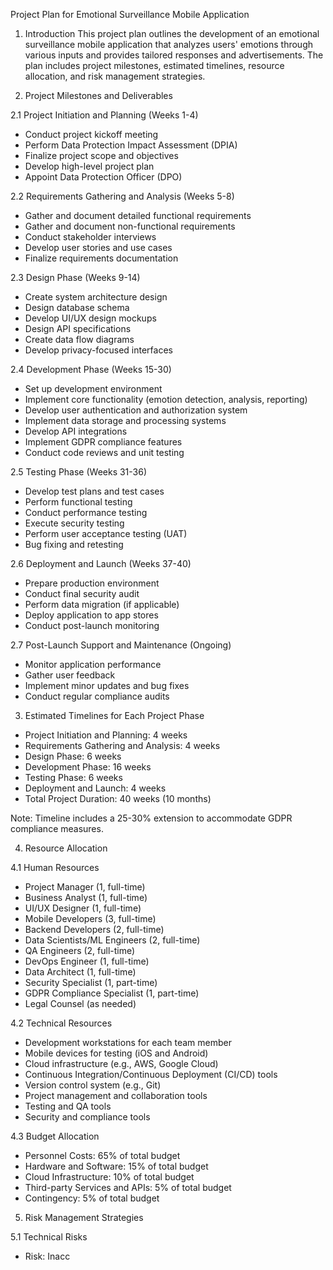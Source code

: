 Project Plan for Emotional Surveillance Mobile Application

1. Introduction
This project plan outlines the development of an emotional surveillance mobile application that analyzes users' emotions through various inputs and provides tailored responses and advertisements. The plan includes project milestones, estimated timelines, resource allocation, and risk management strategies.

2. Project Milestones and Deliverables

2.1 Project Initiation and Planning (Weeks 1-4)
- Conduct project kickoff meeting
- Perform Data Protection Impact Assessment (DPIA)
- Finalize project scope and objectives
- Develop high-level project plan
- Appoint Data Protection Officer (DPO)

2.2 Requirements Gathering and Analysis (Weeks 5-8)
- Gather and document detailed functional requirements
- Gather and document non-functional requirements
- Conduct stakeholder interviews
- Develop user stories and use cases
- Finalize requirements documentation

2.3 Design Phase (Weeks 9-14)
- Create system architecture design
- Design database schema
- Develop UI/UX design mockups
- Design API specifications
- Create data flow diagrams
- Develop privacy-focused interfaces

2.4 Development Phase (Weeks 15-30)
- Set up development environment
- Implement core functionality (emotion detection, analysis, reporting)
- Develop user authentication and authorization system
- Implement data storage and processing systems
- Develop API integrations
- Implement GDPR compliance features
- Conduct code reviews and unit testing

2.5 Testing Phase (Weeks 31-36)
- Develop test plans and test cases
- Perform functional testing
- Conduct performance testing
- Execute security testing
- Perform user acceptance testing (UAT)
- Bug fixing and retesting

2.6 Deployment and Launch (Weeks 37-40)
- Prepare production environment
- Conduct final security audit
- Perform data migration (if applicable)
- Deploy application to app stores
- Conduct post-launch monitoring

2.7 Post-Launch Support and Maintenance (Ongoing)
- Monitor application performance
- Gather user feedback
- Implement minor updates and bug fixes
- Conduct regular compliance audits

3. Estimated Timelines for Each Project Phase

- Project Initiation and Planning: 4 weeks
- Requirements Gathering and Analysis: 4 weeks
- Design Phase: 6 weeks
- Development Phase: 16 weeks
- Testing Phase: 6 weeks
- Deployment and Launch: 4 weeks
- Total Project Duration: 40 weeks (10 months)

Note: Timeline includes a 25-30% extension to accommodate GDPR compliance measures.

4. Resource Allocation

4.1 Human Resources
- Project Manager (1, full-time)
- Business Analyst (1, full-time)
- UI/UX Designer (1, full-time)
- Mobile Developers (3, full-time)
- Backend Developers (2, full-time)
- Data Scientists/ML Engineers (2, full-time)
- QA Engineers (2, full-time)
- DevOps Engineer (1, full-time)
- Data Architect (1, full-time)
- Security Specialist (1, part-time)
- GDPR Compliance Specialist (1, part-time)
- Legal Counsel (as needed)

4.2 Technical Resources
- Development workstations for each team member
- Mobile devices for testing (iOS and Android)
- Cloud infrastructure (e.g., AWS, Google Cloud)
- Continuous Integration/Continuous Deployment (CI/CD) tools
- Version control system (e.g., Git)
- Project management and collaboration tools
- Testing and QA tools
- Security and compliance tools

4.3 Budget Allocation
- Personnel Costs: 65% of total budget
- Hardware and Software: 15% of total budget
- Cloud Infrastructure: 10% of total budget
- Third-party Services and APIs: 5% of total budget
- Contingency: 5% of total budget

5. Risk Management Strategies

5.1 Technical Risks
- Risk: Inacc